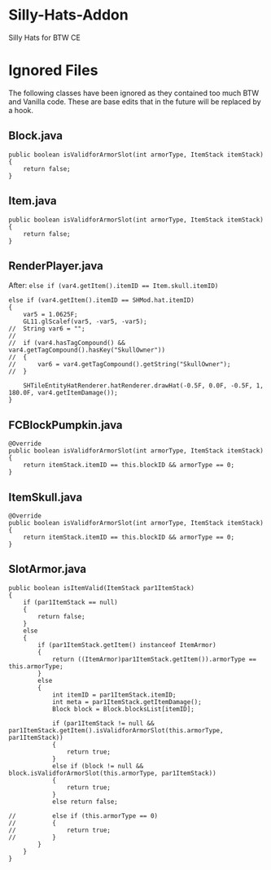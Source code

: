 # Silly-Hats-Addon
Silly Hats for BTW CE

# Ignored Files
The following classes have been ignored as they contained too much BTW and Vanilla code. These are base edits that in the future will be replaced by a hook.
## Block.java
```
public boolean isValidforArmorSlot(int armorType, ItemStack itemStack) {
	return false;
}
```
## Item.java
```
public boolean isValidforArmorSlot(int armorType, ItemStack itemStack) {
	return false;
}
```
## RenderPlayer.java
After:
```else if (var4.getItem().itemID == Item.skull.itemID)```
```
else if (var4.getItem().itemID == SHMod.hat.itemID)
{
	var5 = 1.0625F;
	GL11.glScalef(var5, -var5, -var5);
//	String var6 = "";
//	
//	if (var4.hasTagCompound() && var4.getTagCompound().hasKey("SkullOwner"))
//	{
//		var6 = var4.getTagCompound().getString("SkullOwner");
//	}
	
	SHTileEntityHatRenderer.hatRenderer.drawHat(-0.5F, 0.0F, -0.5F, 1, 180.0F, var4.getItemDamage());
}
```
## FCBlockPumpkin.java
```
@Override
public boolean isValidforArmorSlot(int armorType, ItemStack itemStack) {  	
   	return itemStack.itemID == this.blockID && armorType == 0;
}
```
## ItemSkull.java
```
@Override
public boolean isValidforArmorSlot(int armorType, ItemStack itemStack) {  	
   	return itemStack.itemID == this.blockID && armorType == 0;
}
```
## SlotArmor.java
```
public boolean isItemValid(ItemStack par1ItemStack)
{
	if (par1ItemStack == null)
	{
		return false;
	}
	else
	{
		if (par1ItemStack.getItem() instanceof ItemArmor)
		{
			return ((ItemArmor)par1ItemStack.getItem()).armorType == this.armorType;
		}
		else
		{
			int itemID = par1ItemStack.itemID;
			int meta = par1ItemStack.getItemDamage();
			Block block = Block.blocksList[itemID];
			
			if (par1ItemStack != null && par1ItemStack.getItem().isValidforArmorSlot(this.armorType, par1ItemStack))
			{
				return true;
			}
			else if (block != null && block.isValidforArmorSlot(this.armorType, par1ItemStack))
			{
				return true;
			}
			else return false;
    			
//			else if (this.armorType == 0)
//			{
//				return true;
//			}
		}
    }
}
```